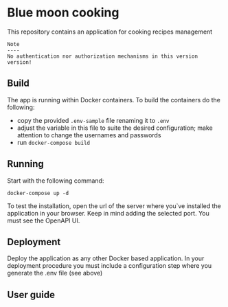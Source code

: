 # Blue moon cooking

This repository contains an application for cooking recipes management


```
Note
----
No authentication nor authorization mechanisms in this version version!
```

## Build

The app is running within Docker containers. To build the containers do the following:
- copy the provided `.env-sample` file renaming it to `.env`
- adjust the variable in this file to suite the desired configuration; make attention to change the usernames and passwords
- run `docker-compose build`

## Running

Start with the following command:
```shell
docker-compose up -d
```

To test the installation, open the url of the server where you`ve installed the application in your browser. Keep in mind adding the selected port. You must see the OpenAPI UI. 

## Deployment

Deploy the application as any other Docker based application. 
In your deployment procedure you must include a configuration step where you generate the .env file (see above)

## User guide